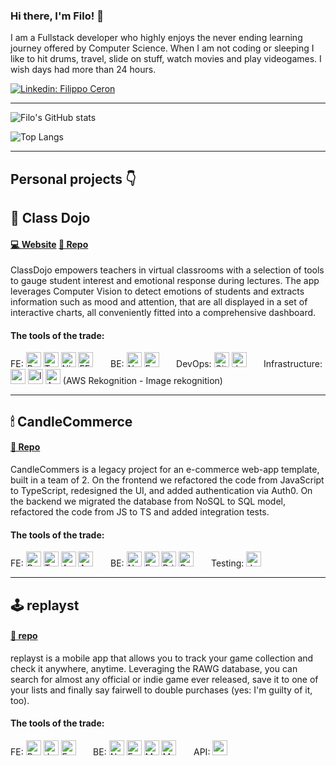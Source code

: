 <!--
**grampassonnia/grampassonnia** is a ✨ _special_ ✨ repository because its `README.md` (this file) appears on your GitHub profile.

Here are some ideas to get you started:

- 🔭 I’m currently working on ...
- 🌱 I’m currently learning ...
- 👯 I’m looking to collaborate on ...
- 🤔 I’m looking for help with ...
- 💬 Ask me about ...
- 📫 How to reach me: ...
- 😄 Pronouns: ...
- ⚡ Fun fact: ...
-->

### Hi there, I'm Filo! 👋

I am a Fullstack developer who highly enjoys the never ending learning journey offered by Computer Science. When I am not coding or sleeping I like to hit drums, travel, slide on stuff, watch movies and play videogames. I wish days had more than 24 hours. 

[![Linkedin: Filippo Ceron](https://img.shields.io/badge/-Filippo_Ceron-blue?style=flat-square&logo=Linkedin&logoColor=white&link=https://www.linkedin.com/in/filippo-ceron/)](https://www.linkedin.com/in/filippo-ceron/)

---

![Filo's GitHub stats](https://github-readme-stats.vercel.app/api?username=grampassonnia&show_icons=true&theme=tokyonight&hide=stars,issues)

![Top Langs](https://github-readme-stats.vercel.app/api/top-langs/?username=grampassonnia&layout=compact&theme=tokyonight)

---

## Personal projects 👇

## 🥋 Class Dojo  
####  [💻 Website](https://www.classdojo.ninja) [📜 Repo](https://github.com/class-dojo) 
ClassDojo empowers teachers in virtual classrooms with a selection of tools to gauge student interest and emotional response during lectures. The app leverages Computer Vision to detect emotions of students and extracts information such as mood and attention, that are all displayed in a set of interactive charts, all conveniently fitted into a comprehensive dashboard.

#### The tools of the trade:
FE: <img src="https://cdn.jsdelivr.net/gh/devicons/devicon/icons/react/react-original.svg" width="24px" title="React"/> <img src="https://cdn.jsdelivr.net/gh/devicons/devicon/icons/typescript/typescript-original.svg"  width="24px" title="Typescript" /> <img src="https://images.opencollective.com/nivo/cb64dea/logo/256.png" width="24px" title="Nivo"/> <img src="https://jeromewu.github.io/static/107d248b86a21db313af2f7df1c1ded1/6f3f2/ffmpeg-wasm-logo.png" width="24px" title="FFmpeg.wasm"/> &nbsp; &nbsp; &nbsp; 
BE: <img src="https://the-guild.dev//blog-assets/nodejs-esm/nodejs_logo.png" width="24px" title="Node.js"/> <img src="https://expressjs.com/images/express-facebook-share.png" width="24px" title="Express" /> &nbsp; &nbsp; &nbsp; 
DevOps: <img src="https://archive.org/download/github.com-actions-starter-workflows_-_2020-01-25_22-21-15/cover.jpg" width="24px" title="Github Actions" /> <img src="https://rtask.thinkr.fr/wp-content/uploads/moby-logo.png" height="24px" title="docker" /> &nbsp; &nbsp; &nbsp; 
Infrastructure: <img src="https://pbs.twimg.com/profile_images/1473756532827246593/KRgw2UkV_400x400.jpg" width="24px" height="24px" title="aws"/> <img src="https://upload.wikimedia.org/wikipedia/commons/thumb/5/5c/Amazon_Lambda_architecture_logo.svg/1200px-Amazon_Lambda_architecture_logo.svg.png" height="24px" title="lambda" /> <img src="https://hackster.imgix.net/uploads/attachments/812417/68747470733a2f2f73332e616d617a6f6e6177732e636f6d2f6177737365727669636562726f6b65722f69636f6e732f416d617a6f6e52656b6f676e6974696f6e5f4c415247452e706e67.png?auto=compress%2Cformat&w=400&h=300&fit=max" height="24px" title="AWS Rekognition"/> (AWS Rekognition - Image rekognition) &nbsp; &nbsp; &nbsp;

---

## 🕯 CandleCommerce  
#### [📜 Repo](https://github.com/KachiiC/CandleCommerce)
CandleCommers is a legacy project for an e-commerce web-app template, built in a team of 2. On the frontend we refactored the code from JavaScript to TypeScript, redesigned the UI, and added authentication via Auth0. On the backend we migrated the database from NoSQL to SQL model, refactored the code from JS to TS and added integration tests.  

#### The tools of the trade:
FE: <img src="https://cdn.jsdelivr.net/gh/devicons/devicon/icons/react/react-original.svg" width="24px" title="React"/> <img src="https://cdn.jsdelivr.net/gh/devicons/devicon/icons/typescript/typescript-original.svg"  width="24px" title="Typescript" /> <img src="https://images.opencollective.com/ant-design/6f1eb50/logo/256.png" width="24px" title="Ant Design"/> <img src="https://ps.w.org/auth0/assets/icon-256x256.png?rev=1194871" width="24px" title="Auth0"/> &nbsp; &nbsp; &nbsp; 
BE: <img src="https://the-guild.dev//blog-assets/nodejs-esm/nodejs_logo.png" width="24px" title="Node.js"/> <img src="https://symbols.getvecta.com/stencil_79/88_expressjs-icon.54bb6035d3.jpg" width="24px" title="Express"/> <img src="https://res.cloudinary.com/crunchbase-production/image/upload/c_lpad,h_256,w_256,f_auto,q_auto:eco,dpr_1/rtlx0sivc7wcr75y5bkj" width="24px" title="Prisma"/> <img src="https://cdn.jsdelivr.net/gh/devicons/devicon/icons/postgresql/postgresql-original.svg" width="24px" title="PostgreSQL"/> &nbsp; &nbsp; &nbsp;
Testing: <img src="https://cdn.jsdelivr.net/gh/devicons/devicon/icons/jest/jest-plain.svg" width="24px" title="Jest"/>

---

## 🕹 replayst
####  [📜 repo](https://github.com/grampassonnia/replayst) 
replayst is a mobile app that allows you to track your game collection and check it anywhere, anytime. Leveraging the RAWG database, you can search for almost any official or indie game ever released, save it to one of your lists and finally say fairwell to double purchases (yes: I'm guilty of it, too).

#### The tools of the trade:
FE: <img src="https://cdn.jsdelivr.net/gh/devicons/devicon/icons/react/react-original.svg" width="24px" title="React Native"/> <img src="https://cdn.jsdelivr.net/gh/devicons/devicon/icons/javascript/javascript-original.svg"  width="24px" title="Javascript" /> <img src="https://inceptum-stor.icons8.com/TErRc1E6L9wX/expoicon.jpg" width="24px" title="Expo"/> &nbsp; &nbsp; &nbsp; 
BE: <img src="https://the-guild.dev//blog-assets/nodejs-esm/nodejs_logo.png" width="24px" title="NodeJS" />  <img src="https://symbols.getvecta.com/stencil_79/88_expressjs-icon.54bb6035d3.jpg" width="24px" title="Express" />  <img src="https://images.opencollective.com/frontendmasters/0b9cda4/logo/256.png" width="24px" title="Mongoose"/> <img src="https://cdn.jsdelivr.net/gh/devicons/devicon/icons/mongodb/mongodb-original.svg" width="24px" title="MongoDB" />  &nbsp; &nbsp; &nbsp; 
API: <img src="https://alternativesp.com/wp-content/uploads/2021/02/rawg_114822.png" width="24px" height="24px" title="rawg.io"/>

